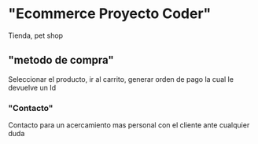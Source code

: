 # "Ecommerce Proyecto Coder"
Tienda, pet shop 

## "metodo de compra"
Seleccionar el producto, ir al carrito, generar orden de pago la cual le devuelve un Id

### "Contacto"
Contacto para un acercamiento mas personal con el cliente ante cualquier duda 
